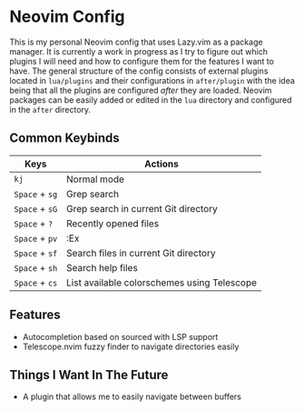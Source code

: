# Neovim Config
This is my personal Neovim config that uses Lazy.vim as a package manager. It is currently a work in progress as I try to figure out which plugins I will need and how to configure them for the features I want to have. The general structure of the config consists of external plugins located in `lua/plugins` and their configurations in `after/plugin` with the idea being that all the plugins are configured *after* they are loaded. Neovim packages can be easily added or edited in the `lua` directory and configured in the `after` directory.

## Common Keybinds
| Keys | Actions |
|-----------------|------------------|
| `kj` | Normal mode |
| `Space` + `sg`  | Grep search |
| `Space` + `sG`  | Grep search in current Git directory |
| `Space` + `?`  | Recently opened files |
| `Space` + `pv` | :Ex |
| `Space` + `sf` | Search files in current Git directory |
| `Space` + `sh` | Search help files |
| `Space` + `cs` | List available colorschemes using Telescope |

## Features
- Autocompletion based on sourced with LSP support
- Telescope.nvim fuzzy finder to navigate directories easily

## Things I Want In The Future
- A plugin that allows me to easily navigate between buffers
